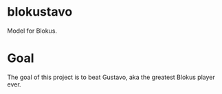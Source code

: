 # blokustavo
Model for Blokus.

# Goal

The goal of this project is to beat Gustavo, aka the greatest Blokus player ever.

